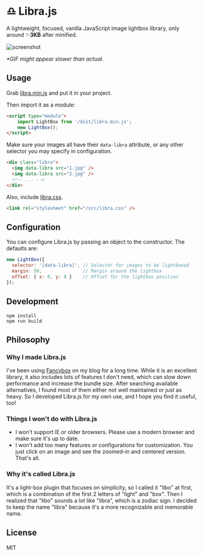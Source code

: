 # ♎️ Libra.js

A lightweight, focused, vanilla JavaScript image lightbox library, only around ✨**3KB** after minified.

![screenshot](https://github.com/BigCoke233/libra/blob/master/screenshot.gif)

_*GIF might appear slower than actual._

## Usage

Grab [libra.min.js](https://github.com/BigCoke233/libra/blob/master/dist/libra.min.js) and put it in your project.

Then import it as a module:

```html
<script type="module">
    import LightBox from '/dist/libra.min.js';
    new LightBox();
</script>
```

Make sure your images all have their `data-libra` attribute, or any other selector you may specify in configuration.

```html
<div class="libra">
  <img data-libra src="1.jpg" />
  <img data-libra src="2.jpg" />
  <!-- ... -->
</div>
```

Also, include [libra.css](https://github.com/BigCoke233/libra/blob/master/src/libra.css).

```html
<link rel="stylesheet" href="/src/libra.css" />
```

## Configuration

You can configure Libra.js by passing an object to the constructor. The defaults are:

```js
new LightBox({
  selector: '[data-libra]', // Selector for images to be lightboxed
  margin: 50,               // Margin around the lightbox
  offset: { x: 0, y: 0 }    // Offset for the lightbox position
});
```

## Development

```
npm install
npm run build
```

## Philosophy

### Why I made Libra.js

I've been using [Fancybox](https://fancyapps.com/fancybox/) on my blog for a long time. While it is an excellent library, it also includes lots of features I don't need, which can slow down performance and increase the bundle size. After searching available alternatives, I found most of them either not well maintained or just as heavy. So I developed Libra.js for my own use, and I hope you find it useful, too!

### Things I won't do with Libra.js

- I won't support IE or older browsers. Please use a modern browser and make sure it's up to date.
- I won't add too many features or configurations for customization. You just click on an image and see the zoomed-in and centered version. That's all.

### Why it's called Libra.js

It's a light-box plugin that focuses on simplicity, so I called it "libo" at first, which is a combination of the first 2 letters of "light" and "box". Then I realized that "libo" sounds a lot like "libra", which is a zodiac sign. I decided to keep the name "libra" because it's a more recognizable and memorable name.

## License

MIT
